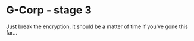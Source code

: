 # G-Corp - stage 3

Just break the encryption, it should be a matter of time if you've gone this far...
